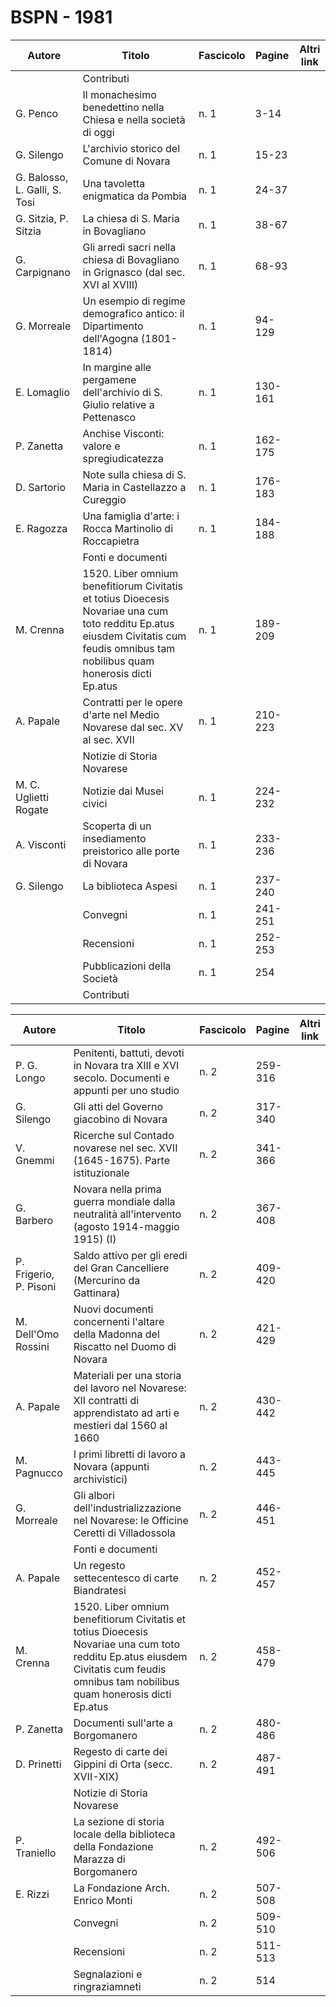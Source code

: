 # BSPN - 1981

| Autore                        | Titolo                                                                                                                                                                              | Fascicolo | Pagine  | Altri link |
|-------------------------------|-------------------------------------------------------------------------------------------------------------------------------------------------------------------------------------|-----------|---------|------------|
|                               | Contributi                                                                                                                                                                          |           |         |            |
| G. Penco                      | Il monachesimo benedettino nella Chiesa e nella società di oggi                                                                                                                     | n. 1      | 3-14    |            |
| G. Silengo                    | L'archivio storico del Comune di Novara                                                                                                                                             | n. 1      | 15-23   |            |
| G. Balosso, L. Galli, S. Tosi | Una tavoletta enigmatica da Pombia                                                                                                                                                  | n. 1      | 24-37   |            |
| G. Sitzia, P. Sitzia          | La chiesa di S. Maria in Bovagliano                                                                                                                                                 | n. 1      | 38-67   |            |
| G. Carpignano                 | Gli arredi sacri nella chiesa di Bovagliano in Grignasco (dal sec. XVI al XVIII)                                                                                                    | n. 1      | 68-93   |            |
| G. Morreale                   | Un esempio di regime demografico antico: il Dipartimento dell'Agogna (1801-1814)                                                                                                    | n. 1      | 94-129  |            |
| E. Lomaglio                   | In margine alle pergamene dell'archivio di S. Giulio relative a Pettenasco                                                                                                          | n. 1      | 130-161 |            |
| P. Zanetta                    | Anchise Visconti: valore e spregiudicatezza                                                                                                                                         | n. 1      | 162-175 |            |
| D. Sartorio                   | Note sulla chiesa di S. Maria in Castellazzo a Cureggio                                                                                                                             | n. 1      | 176-183 |            |
| E. Ragozza                    | Una famiglia d'arte: i Rocca Martinolio di Roccapietra                                                                                                                              | n. 1      | 184-188 |            |
|                               | Fonti e documenti                                                                                                                                                                   |           |         |            |
| M. Crenna                     | 1520. Liber omnium benefitiorum Civitatis et totius Dioecesis Novariae una cum toto redditu Ep.atus eiusdem Civitatis cum feudis omnibus tam nobilibus quam honerosis dicti Ep.atus | n. 1      | 189-209 |            |
| A. Papale                     | Contratti per le opere d'arte nel Medio Novarese dal sec. XV al sec. XVII                                                                                                           | n. 1      | 210-223 |            |
|                               | Notizie di Storia Novarese                                                                                                                                                          |           |         |            |
| M. C. Uglietti Rogate         | Notizie dai Musei civici                                                                                                                                                            | n. 1      | 224-232 |            |
| A. Visconti                   | Scoperta di un insediamento preistorico alle porte di Novara                                                                                                                        | n. 1      | 233-236 |            |
| G. Silengo                    | La biblioteca Aspesi                                                                                                                                                                | n. 1      | 237-240 |            |
|                               | Convegni                                                                                                                                                                            | n. 1      | 241-251 |            |
|                               | Recensioni                                                                                                                                                                          | n. 1      | 252-253 |            |
|                               | Pubblicazioni della Società                                                                                                                                                         | n. 1      | 254     |            |
|                               | Contributi                                                                                                                                                                          |           |         |            |

| Autore                 | Titolo                                                                                                                                                                              | Fascicolo | Pagine  | Altri link |
|------------------------|-------------------------------------------------------------------------------------------------------------------------------------------------------------------------------------|-----------|---------|------------|
| P. G. Longo            | Penitenti, battuti, devoti in Novara tra XIII e XVI secolo. Documenti e appunti per uno studio                                                                                      | n. 2      | 259-316 |            |
| G. Silengo             | Gli atti del Governo giacobino di Novara                                                                                                                                            | n. 2      | 317-340 |            |
| V. Gnemmi              | Ricerche sul Contado novarese nel sec. XVII (1645-1675). Parte istituzionale                                                                                                        | n. 2      | 341-366 |            |
| G. Barbero             | Novara nella prima guerra mondiale dalla neutralità all'intervento (agosto 1914-maggio 1915) (I)                                                                                    | n. 2      | 367-408 |            |
| P. Frigerio, P. Pisoni | Saldo attivo per gli eredi del Gran Cancelliere (Mercurino da Gattinara)                                                                                                            | n. 2      | 409-420 |            |
| M. Dell'Omo Rossini    | Nuovi documenti concernenti l'altare della Madonna del Riscatto nel Duomo di Novara                                                                                                 | n. 2      | 421-429 |            |
| A. Papale              | Materiali per una storia del lavoro nel Novarese: XII contratti di apprendistato ad arti e mestieri dal 1560 al 1660                                                                | n. 2      | 430-442 |            |
| M. Pagnucco            | I primi libretti di lavoro a Novara (appunti archivistici)                                                                                                                          | n. 2      | 443-445 |            |
| G. Morreale            | Gli albori dell'industrializzazione nel Novarese: le Officine Ceretti di Villadossola                                                                                               | n. 2      | 446-451 |            |
|                        | Fonti e documenti                                                                                                                                                                   |           |         |            |
| A. Papale              | Un regesto settecentesco di carte Biandratesi                                                                                                                                       | n. 2      | 452-457 |            |
| M. Crenna              | 1520. Liber omnium benefitiorum Civitatis et totius Dioecesis Novariae una cum toto redditu Ep.atus eiusdem Civitatis cum feudis omnibus tam nobilibus quam honerosis dicti Ep.atus | n. 2      | 458-479 |            |
| P. Zanetta             | Documenti sull'arte a Borgomanero                                                                                                                                                   | n. 2      | 480-486 |            |
| D. Prinetti            | Regesto di carte dei Gippini di Orta (secc. XVII-XIX)                                                                                                                               | n. 2      | 487-491 |            |
|                        | Notizie di Storia Novarese                                                                                                                                                          |           |         |            |
| P. Traniello           | La sezione di storia locale della biblioteca della Fondazione Marazza di Borgomanero                                                                                                | n. 2      | 492-506 |            |
| E. Rizzi               | La Fondazione Arch. Enrico Monti                                                                                                                                                    | n. 2      | 507-508 |            |
|                        | Convegni                                                                                                                                                                            | n. 2      | 509-510 |            |
|                        | Recensioni                                                                                                                                                                          | n. 2      | 511-513 |            |
|                        | Segnalazioni e ringraziamneti                                                                                                                                                       | n. 2      | 514     |            |
